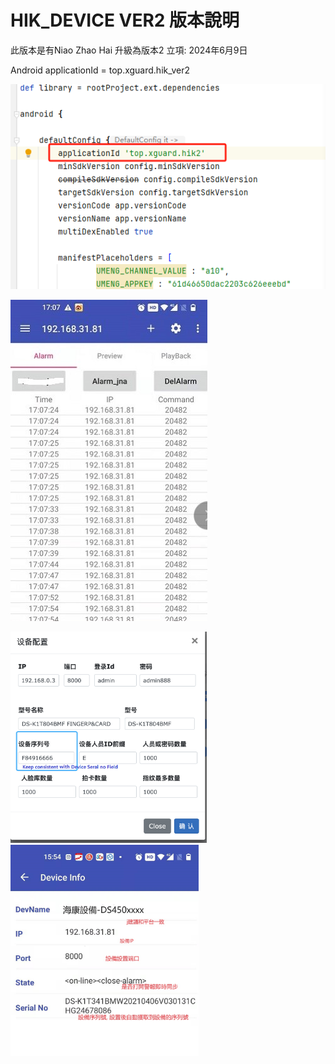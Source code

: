 # HIK_DEVICE VER2 版本說明

此版本是有Niao Zhao Hai 升級為版本2 立項: 2024年6月9日



Android applicationId = top.xguard.hik_ver2

![top_xguard.hik_ver2](README_IMGs/top_xguard.hik_ver2.png)

![Android300X500](README_IMGs/Android300X500.PNG)

<img src="README_IMGs/IMG_0133.PNG" alt="IMG_0133" style="zoom: 33%;" />

<img src="README_IMGs/GET_SERIAL_NO_2.jpg" alt="GET_SERIAL_NO_2" style="zoom:33%;" />